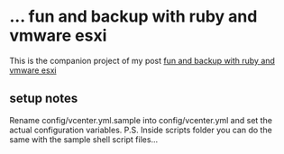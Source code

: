 # ... fun and backup with ruby and vmware esxi
This is the companion project of my post [fun and backup with ruby and vmware esxi](http://blog.zigolab.it/fun-and-backup-with-ruby-and-vmware/)

## setup notes
Rename config/vcenter.yml.sample into config/vcenter.yml and set the actual configuration variables.
P.S. Inside scripts folder you can do the same with the sample shell script files...